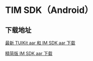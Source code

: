 # TIM SDK（Android）

## 下载地址

[最新 TUIKit aar 和 IM SDK aar 下载](https://imsdk-1252463788.cos.ap-guangzhou.myqcloud.com/4.9.1/TIM_SDK_Android_latest_aar.zip)

[精简版 IM SDK aar 下载](https://imsdk-1252463788.cos.ap-guangzhou.myqcloud.com/restructure/android/5.0.102/imsdk-smart-5.0.102.aar)
